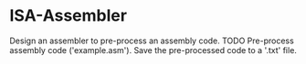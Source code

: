 # ISA-Assembler
Design an assembler to pre-process an assembly code. TODO Pre-process assembly code ('example.asm'). Save the pre-processed code to a '.txt' file.
